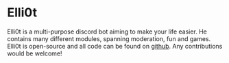 # Elli0t

Elli0t is a multi-purpose discord bot aiming to make your life easier. He contains many different modules, spanning moderation, fun and games. Elli0t is open-source and all code can be found on [github](https://github.com/isaa-ctaylor/Elli0t). Any contributions would be welcome!